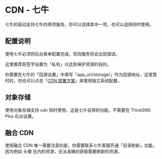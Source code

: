 # CDN - 七牛

七牛的驱动支持七牛的两项服务，你可以选择其中一项，也可以选择同时使用。

## 配置说明

使用七牛必须将后台表单配置完成，否则服务将会出现错误。

这里推荐将签字设置为「私有」以达到保护资源的目的。

你需要在七牛的「回源设置」中填写「app_url/storage/」作为回源地址，这里暂时的，你也可以点击「[CDN 部署方案](/plus-docs/core/1.0/cdn/programme)」来使用独立系统配置。

## 对象存储

使用对象存储支持 cdn 同时使用，这是七牛自带的功能，不需要在 ThinkSNS Plus 后台设置。

## 融合 CDN

使用融合 CDN 唯一需要注意的是，你需要联系七牛客服开通「目录刷新」功能，因为例如 头像 在内的资源，无法准确的获取需要刷新的资源。
